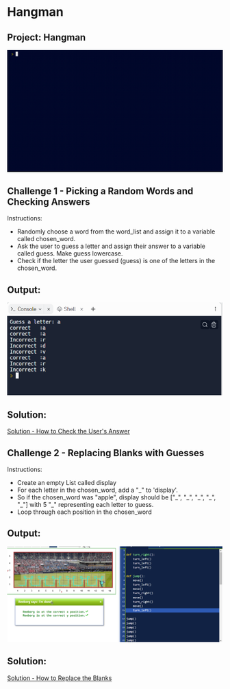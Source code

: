 # Hangman

## Project: Hangman
<img src="https://github.com/Jay-Jay23/Python-100-Days-Of-Code/blob/main/Projects/Day%207/hangman.gif" alt="hangman">


## Challenge 1 - Picking a Random Words and Checking Answers
Instructions:
<ul>
    <li>Randomly choose a word from the word_list and assign it to a variable called chosen_word.</li>
    <li>Ask the user to guess a letter and assign their answer to a variable called guess. Make guess lowercase.</li>
    <li>Check if the letter the user guessed (guess) is one of the letters in the chosen_word.</li>
</ul>
 
## Output:
<img src="https://github.com/Jay-Jay23/Python-100-Days-Of-Code/blob/main/Projects/Day%207/Logs/challeng%201.1.png" alt="challenge1">

## Solution:
<a href="https://github.com/Jay-Jay23/Python-100-Days-Of-Code/blob/main/Projects/Day%207/Logs/challenge%201.py">Solution - How to Check the User's Answer</a>


## Challenge 2 - Replacing Blanks with Guesses
Instructions:
<ul>
<li> Create an empty List called display</li>
<li>For each letter in the chosen_word, add a "_" to 'display'.</li>
<li>So if the chosen_word was "apple", display should be ["_", "_", "_", "_", "_"] with 5 "_" representing each letter to guess.</li>
<li>Loop through each position in the chosen_word</li>
</ul>
 
## Output:
<img src="https://github.com/Jay-Jay23/Python-100-Days-Of-Code/blob/main/Projects/Day%206/Logs/exercise%202.1.png" alt="exercise2">

## Solution:
<a href="https://github.com/Jay-Jay23/Python-100-Days-Of-Code/blob/main/Projects/Day%207/Logs/challenge%202.py">Solution - How to Replace the Blanks</a>
